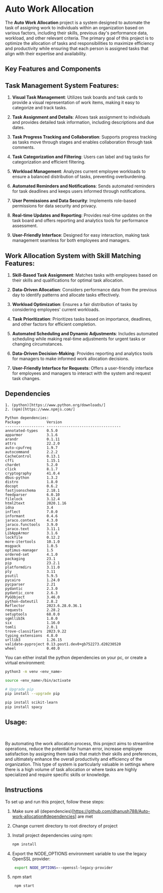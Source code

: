 # Auto Work Allocation

The **Auto Work Allocation** project is a system designed to automate the task of assigning work to individuals within an organization based on various factors, including their skills, previous day's performance data, workload, and other relevant criteria. The primary goal of this project is to optimize the allocation of tasks and responsibilities to maximize efficiency and productivity while ensuring that each person is assigned tasks that align with their expertise and availability.

## Key Features and Components

## Task Management System Features:

1. **Visual Task Management**: Utilizes task boards and task cards to provide a visual representation of work items, making it easy to categorize and track tasks.

2. **Task Assignment and Details**: Allows task assignment to individuals and provides detailed task information, including descriptions and due dates.

3. **Task Progress Tracking and Collaboration**: Supports progress tracking as tasks move through stages and enables collaboration through task comments.

4. **Task Categorization and Filtering**: Users can label and tag tasks for categorization and efficient filtering.

5. **Workload Management**: Analyzes current employee workloads to ensure a balanced distribution of tasks, preventing overburdening.

6. **Automated Reminders and Notifications**: Sends automated reminders for task deadlines and keeps users informed through notifications.

7. **User Permissions and Data Security**: Implements role-based permissions for data security and privacy.

8. **Real-time Updates and Reporting**: Provides real-time updates on the task board and offers reporting and analytics tools for performance assessment.

9. **User-Friendly Interface**: Designed for easy interaction, making task management seamless for both employees and managers.

## Work Allocation System with Skill Matching Features:

1. **Skill-Based Task Assignment**: Matches tasks with employees based on their skills and qualifications for optimal task allocation.

2. **Data-Driven Allocation**: Considers performance data from the previous day to identify patterns and allocate tasks effectively.

3. **Workload Optimization**: Ensures a fair distribution of tasks by considering employees' current workloads.

4. **Task Prioritization**: Prioritizes tasks based on importance, deadlines, and other factors for efficient completion.

5. **Automated Scheduling and Dynamic Adjustments**: Includes automated scheduling while making real-time adjustments for urgent tasks or changing circumstances.

6. **Data-Driven Decision-Making**: Provides reporting and analytics tools for managers to make informed work allocation decisions.

7. **User-Friendly Interface for Requests**: Offers a user-friendly interface for employees and managers to interact with the system and request task changes.

## Dependencies

```
1. (python)[https://www.python.org/downloads/]
2. (npm)[https://www.npmjs.com/]

Python dependencies:
Package            Version
------------------ ----------------------------------
annotated-types    0.5.0
apparmor           3.1.6
arandr             0.1.11
attrs              22.2.0
auto-cpufreq       1.9.7
autocommand        2.2.2
CacheControl       0.13.1
cffi               1.15.1
chardet            5.2.0
click              8.1.7
cryptography       41.0.4
dbus-python        1.3.2
distro             1.8.0
docopt             0.6.2
fastjsonschema     2.18.1
feedparser         6.0.10
filelock           3.12.4
html2text          2020.1.16
idna               3.4
inflect            7.0.0
informant          0.4.6
jaraco.context     4.3.0
jaraco.functools   3.9.0
jaraco.text        3.11.1
LibAppArmor        3.1.6
lockfile           0.12.2
more-itertools     10.1.0
msgpack            1.0.5
optimus-manager    1.5
ordered-set        4.1.0
packaging          23.1
pip                23.2.1
platformdirs       3.11.0
ply                3.11
psutil             5.9.5
pycairo            1.24.0
pycparser          2.21
pydantic           2.3.0
pydantic_core      2.6.3
PyGObject          3.46.0
python-dateutil    2.8.2
Reflector          2023.6.28.0.36.1
requests           2.28.2
setuptools         68.0.0
sgmllib3k          1.0.0
six                1.16.0
tomli              2.0.1
trove-classifiers  2023.9.22
typing_extensions  4.8.0
urllib3            1.26.15
validate-pyproject 0.13.post1.dev0+gb752273.d20230520
wheel              0.40.0
```

You can either install the python dependencies on your pc, or create a virtual environment:

```bash
python3 -m venv <env_name>

source <env_name>/bin/activate

# Upgrade pip
pip install --upgrade pip

pip install scikit-learn
pip install spacy
```

## Usage:
<br>

By automating the work allocation process, this project aims to streamline operations, reduce the potential for human error, increase employee satisfaction by assigning them tasks that match their skills and preferences, and ultimately enhance the overall productivity and efficiency of the organization. This type of system is particularly valuable in settings where there is a high volume of task allocation or where tasks are highly specialized and require specific skills or knowledge.


## Instructions

To set up and run this project, follow these steps:

1. Make sure all (dependencies)[https://github.com/dhanush788/Auto-work-allocation#dependencies] are met

2. Change current directory to root directory of project

3. Install project dependencies using npm:

   ```bash
   npm install
   ```

4. Export the NODE_OPTIONS environment variable to use the legacy OpenSSL provider:
   ```bash
    export NODE_OPTIONS=--openssl-legacy-provider
   ```

5. npm start
   ```bash
    npm start
   ```


